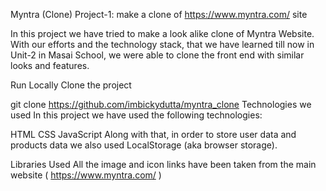 Myntra (Clone)
Project-1: make a clone of https://www.myntra.com/ site

In this project we have tried to make a look alike clone of Myntra Website. With our efforts and the technology stack, that we have learned till now in Unit-2 in Masai School, we were able to clone the front end with similar looks and features.

Run Locally
Clone the project

  git clone https://github.com/imbickydutta/myntra_clone
Technologies we used
In this project we have used the following technologies:

HTML
CSS
JavaScript
Along with that, in order to store user data and products data we also used LocalStorage (aka browser storage).

Libraries Used
All the image and icon links have been taken from the main website ( https://www.myntra.com/ )
